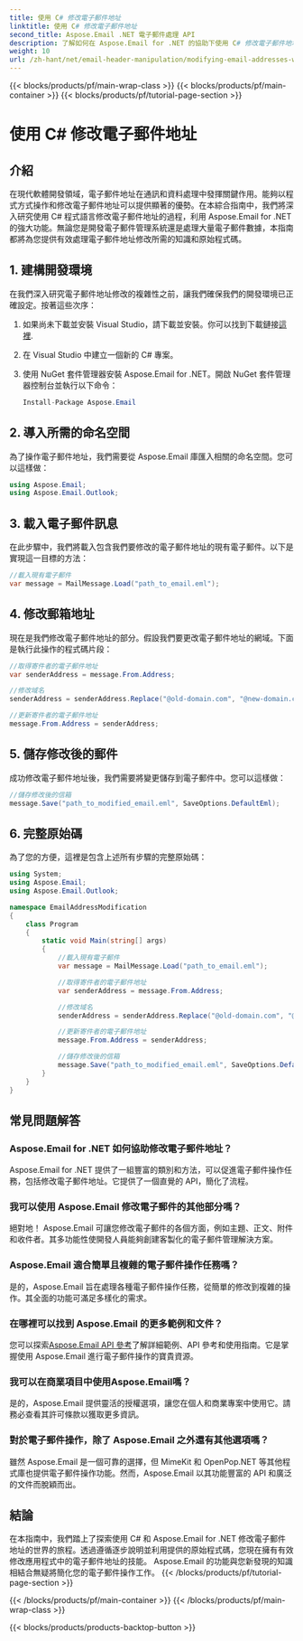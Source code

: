 ```yaml
---
title: 使用 C# 修改電子郵件地址
linktitle: 使用 C# 修改電子郵件地址
second_title: Aspose.Email .NET 電子郵件處理 API
description: 了解如何在 Aspose.Email for .NET 的協助下使用 C# 修改電子郵件地址。請按照此逐步指南有效地操作電子郵件地址。
weight: 10
url: /zh-hant/net/email-header-manipulation/modifying-email-addresses-with-csharp/
---
```


{{< blocks/products/pf/main-wrap-class >}}
{{< blocks/products/pf/main-container >}}
{{< blocks/products/pf/tutorial-page-section >}}

# 使用 C# 修改電子郵件地址


## 介紹

在現代軟體開發領域，電子郵件地址在通訊和資料處理中發揮關鍵作用。能夠以程式方式操作和修改電子郵件地址可以提供顯著的優勢。在本綜合指南中，我們將深入研究使用 C# 程式語言修改電子郵件地址的過程，利用 Aspose.Email for .NET 的強大功能。無論您是開發電子郵件管理系統還是處理大量電子郵件數據，本指南都將為您提供有效處理電子郵件地址修改所需的知識和原始程式碼。


## 1. 建構開發環境

在我們深入研究電子郵件地址修改的複雜性之前，讓我們確保我們的開發環境已正確設定。按著這些次序：

1. 如果尚未下載並安裝 Visual Studio，請下載並安裝。你可以找到下載鏈接[這裡](https://visualstudio.microsoft.com/downloads/).

2. 在 Visual Studio 中建立一個新的 C# 專案。

3. 使用 NuGet 套件管理器安裝 Aspose.Email for .NET。開啟 NuGet 套件管理器控制台並執行以下命令：
   
   ```csharp
   Install-Package Aspose.Email
   ```

## 2. 導入所需的命名空間

為了操作電子郵件地址，我們需要從 Aspose.Email 庫匯入相關的命名空間。您可以這樣做：

```csharp
using Aspose.Email;
using Aspose.Email.Outlook;
```

## 3. 載入電子郵件訊息

在此步驟中，我們將載入包含我們要修改的電子郵件地址的現有電子郵件。以下是實現這一目標的方法：

```csharp
//載入現有電子郵件
var message = MailMessage.Load("path_to_email.eml");
```

## 4. 修改郵箱地址

現在是我們修改電子郵件地址的部分。假設我們要更改電子郵件地址的網域。下面是執行此操作的程式碼片段：

```csharp
//取得寄件者的電子郵件地址
var senderAddress = message.From.Address;

//修改域名
senderAddress = senderAddress.Replace("@old-domain.com", "@new-domain.com");

//更新寄件者的電子郵件地址
message.From.Address = senderAddress;
```

## 5. 儲存修改後的郵件

成功修改電子郵件地址後，我們需要將變更儲存到電子郵件中。您可以這樣做：

```csharp
//儲存修改後的信箱
message.Save("path_to_modified_email.eml", SaveOptions.DefaultEml);
```

## 6. 完整原始碼

為了您的方便，這裡是包含上述所有步驟的完整原始碼：

```csharp
using System;
using Aspose.Email;
using Aspose.Email.Outlook;

namespace EmailAddressModification
{
    class Program
    {
        static void Main(string[] args)
        {
            //載入現有電子郵件
            var message = MailMessage.Load("path_to_email.eml");

            //取得寄件者的電子郵件地址
            var senderAddress = message.From.Address;

            //修改域名
            senderAddress = senderAddress.Replace("@old-domain.com", "@new-domain.com");

            //更新寄件者的電子郵件地址
            message.From.Address = senderAddress;

            //儲存修改後的信箱
            message.Save("path_to_modified_email.eml", SaveOptions.DefaultEml);
        }
    }
}
```

## 常見問題解答

### Aspose.Email for .NET 如何協助修改電子郵件地址？

Aspose.Email for .NET 提供了一組豐富的類別和方法，可以促進電子郵件操作任務，包括修改電子郵件地址。它提供了一個直覺的 API，簡化了流程。

### 我可以使用 Aspose.Email 修改電子郵件的其他部分嗎？

絕對地！ Aspose.Email 可讓您修改電子郵件的各個方面，例如主題、正文、附件和收件者。其多功能性使開發人員能夠創建客製化的電子郵件管理解決方案。

### Aspose.Email 適合簡單且複雜的電子郵件操作任務嗎？

是的，Aspose.Email 旨在處理各種電子郵件操作任務，從簡單的修改到複雜的操作。其全面的功能可滿足多樣化的需求。

### 在哪裡可以找到 Aspose.Email 的更多範例和文件？

您可以探索[Aspose.Email API 參考](https://reference.aspose.com/email/net/)了解詳細範例、API 參考和使用指南。它是掌握使用 Aspose.Email 進行電子郵件操作的寶貴資源。

### 我可以在商業項目中使用Aspose.Email嗎？

是的，Aspose.Email 提供靈活的授權選項，讓您在個人和商業專案中使用它。請務必查看其許可條款以獲取更多資訊。

### 對於電子郵件操作，除了 Aspose.Email 之外還有其他選項嗎？

雖然 Aspose.Email 是一個可靠的選擇，但 MimeKit 和 OpenPop.NET 等其他程式庫也提供電子郵件操作功能。然而，Aspose.Email 以其功能豐富的 API 和廣泛的文件而脫穎而出。

## 結論

在本指南中，我們踏上了探索使用 C# 和 Aspose.Email for .NET 修改電子郵件地址的世界的旅程。透過遵循逐步說明並利用提供的原始程式碼，您現在擁有有效修改應用程式中的電子郵件地址的技能。 Aspose.Email 的功能與您新發現的知識相結合無疑將簡化您的電子郵件操作工作。
{{< /blocks/products/pf/tutorial-page-section >}}

{{< /blocks/products/pf/main-container >}}
{{< /blocks/products/pf/main-wrap-class >}}

{{< blocks/products/products-backtop-button >}}
